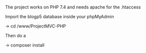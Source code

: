 The project works on PHP 7.4 and needs apache for the .htaccess

Import the blogp5 database inside your phpMyAdmin

-> cd /www/ProjectMVC-PHP

Then do a 

-> composer install